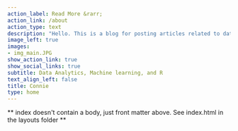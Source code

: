 ```yaml
---
action_label: Read More &rarr;
action_link: /about
action_type: text
description: "Hello. This is a blog for posting articles related to data anlytics, machine learning, and R program. thank you for coming my blog. Explore the top bar to find the articles which you want."
image_left: true
images:
- img_main.JPG
show_action_link: true
show_social_links: true
subtitle: Data Analytics, Machine learning, and R
text_align_left: false
title: Connie
type: home
---
```


** index doesn't contain a body, just front matter above.
See index.html in the layouts folder **
